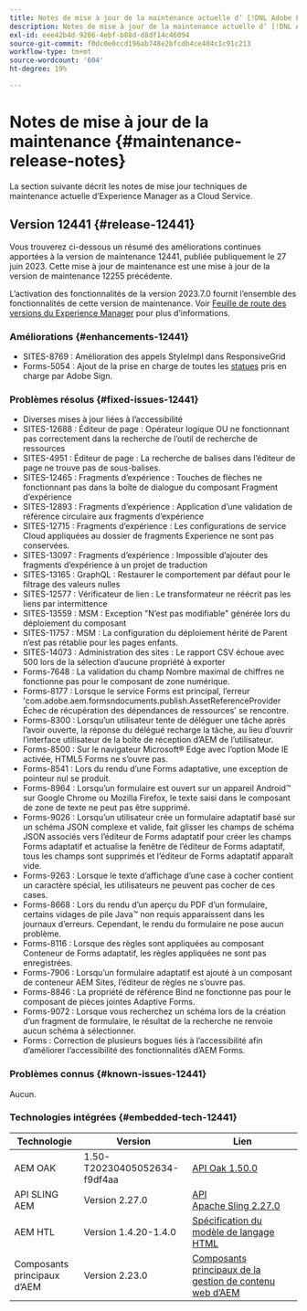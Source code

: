 ```yaml
---
title: Notes de mise à jour de la maintenance actuelle d’ [!DNL Adobe Experience Manager]  as a Cloud Service.
description: Notes de mise à jour de la maintenance actuelle d’ [!DNL Adobe Experience Manager]  as a Cloud Service.
exl-id: eee42b4d-9206-4ebf-b88d-d8df14c46094
source-git-commit: f0dc0e0ccd196ab748e2bfcdb4ce404c1c91c213
workflow-type: tm+mt
source-wordcount: '604'
ht-degree: 19%

---
```


# Notes de mise à jour de la maintenance {#maintenance-release-notes}

La section suivante décrit les notes de mise jour techniques de maintenance actuelle d’Experience Manager as a Cloud Service.

## Version 12441 {#release-12441}

Vous trouverez ci-dessous un résumé des améliorations continues apportées à la version de maintenance 12441, publiée publiquement le 27 juin 2023. Cette mise à jour de maintenance est une mise à jour de la version de maintenance 12255 précédente.

L’activation des fonctionnalités de la version 2023.7.0 fournit l’ensemble des fonctionnalités de cette version de maintenance. Voir [Feuille de route des versions du Experience Manager](https://experienceleague.adobe.com/docs/experience-manager-release-information/aem-release-updates/update-releases-roadmap.html?lang=fr) pour plus d’informations.

### Améliorations {#enhancements-12441}

- SITES-8769 : Amélioration des appels StyleImpl dans ResponsiveGrid
- Forms-5054 : Ajout de la prise en charge de toutes les [statues](https://opensource.adobe.com/acrobat-sign/acrobat_sign_events/webhookeventsagreements.html) pris en charge par Adobe Sign.

### Problèmes résolus {#fixed-issues-12441}

- Diverses mises à jour liées à l’accessibilité
- SITES-12688 : Éditeur de page : Opérateur logique OU ne fonctionnant pas correctement dans la recherche de l’outil de recherche de ressources
- SITES-4951 : Éditeur de page : La recherche de balises dans l’éditeur de page ne trouve pas de sous-balises.
- SITES-12465 : Fragments d’expérience : Touches de flèches ne fonctionnant pas dans la boîte de dialogue du composant Fragment d’expérience
- SITES-12893 : Fragments d’expérience : Application d’une validation de référence circulaire aux fragments d’expérience
- SITES-12715 : Fragments d’expérience : Les configurations de service Cloud appliquées au dossier de fragments Experience ne sont pas conservées.
- SITES-13097 : Fragments d’expérience : Impossible d’ajouter des fragments d’expérience à un projet de traduction
- SITES-13165 : GraphQL : Restaurer le comportement par défaut pour le filtrage des valeurs nulles
- SITES-12577 : Vérificateur de lien : Le transformateur ne réécrit pas les liens par intermittence
- SITES-13559 : MSM : Exception &quot;N’est pas modifiable&quot; générée lors du déploiement du composant
- SITES-11757 : MSM : La configuration du déploiement hérité de Parent n’est pas rétablie pour les pages enfants.
- SITES-14073 : Administration des sites : Le rapport CSV échoue avec 500 lors de la sélection d’aucune propriété à exporter
- Forms-7648 : La validation du champ Nombre maximal de chiffres ne fonctionne pas pour le composant de zone numérique.
- Forms-8177 : Lorsque le service Forms est principal, l’erreur &#39;com.adobe.aem.formsndocuments.publish.AssetReferenceProvider Échec de récupération des dépendances de ressources&#39; se rencontre.
- Forms-8300 : Lorsqu’un utilisateur tente de déléguer une tâche après l’avoir ouverte, la réponse du délégué recharge la tâche, au lieu d’ouvrir l’interface utilisateur de la boîte de réception d’AEM de l’utilisateur.
- Forms-8500 : Sur le navigateur Microsoft® Edge avec l’option Mode IE activée, HTML5 Forms ne s’ouvre pas.
- Forms-8541 : Lors du rendu d’une Forms adaptative, une exception de pointeur nul se produit.
- Forms-8964 : Lorsqu’un formulaire est ouvert sur un appareil Android™ sur Google Chrome ou Mozilla Firefox, le texte saisi dans le composant de zone de texte ne peut pas être supprimé.
- Forms-9026 : Lorsqu’un utilisateur crée un formulaire adaptatif basé sur un schéma JSON complexe et valide, fait glisser les champs de schéma JSON associés vers l’éditeur de Forms adaptatif pour créer les champs Forms adaptatif et actualise la fenêtre de l’éditeur de Forms adaptatif, tous les champs sont supprimés et l’éditeur de Forms adaptatif apparaît vide.
- Forms-9263 : Lorsque le texte d’affichage d’une case à cocher contient un caractère spécial, les utilisateurs ne peuvent pas cocher de ces cases.
- Forms-8668 : Lors du rendu d’un aperçu du PDF d’un formulaire, certains vidages de pile Java™ non requis apparaissent dans les journaux d’erreurs. Cependant, le rendu du formulaire ne pose aucun problème.
- Forms-8116 : Lorsque des règles sont appliquées au composant Conteneur de Forms adaptatif, les règles appliquées ne sont pas enregistrées.
- Forms-7906 : Lorsqu’un formulaire adaptatif est ajouté à un composant de conteneur AEM Sites, l’éditeur de règles ne s’ouvre pas.
- Forms-8846 : La propriété de référence Bind ne fonctionne pas pour le composant de pièces jointes Adaptive Forms.
- Forms-9072 : Lorsque vous recherchez un schéma lors de la création d’un fragment de formulaire, le résultat de la recherche ne renvoie aucun schéma à sélectionner.
- Forms : Correction de plusieurs bogues liés à l’accessibilité afin d’améliorer l’accessibilité des fonctionnalités d’AEM Forms.


### Problèmes connus {#known-issues-12441}

Aucun.

### Technologies intégrées {#embedded-tech-12441}

| Technologie | Version | Lien |
|---|---|---|
| AEM OAK | 1.50-T20230405052634-f9df4aa | [API Oak 1.50.0](https://www.javadoc.io/doc/org.apache.jackrabbit/oak-api/1.50.0/index.html) |
| API SLING AEM | Version 2.27.0 | [API Apache Sling 2.27.0](https://www.javadoc.io/doc/org.apache.sling/org.apache.sling.api/latest/index.html) |
| AEM HTL | Version 1.4.20-1.4.0 | [Spécification du modèle de langage HTML](https://github.com/adobe/htl-spec) |
| Composants principaux d’AEM | Version 2.23.0 | [Composants principaux de la gestion de contenu web d’AEM](https://github.com/adobe/aem-core-wcm-components) |
